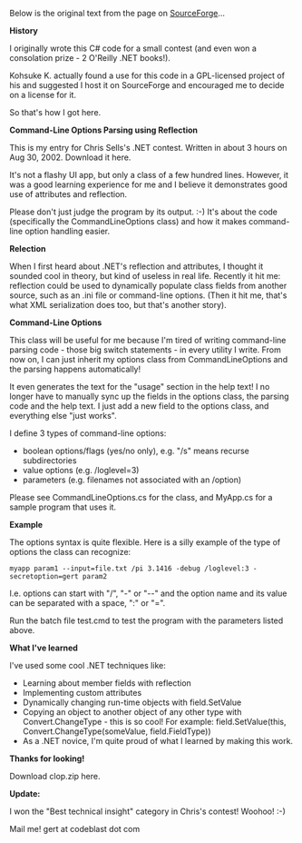 Below is the original text from the page on [SourceForge](http://clop.sourceforge.net/)...

**History**

I originally wrote this C# code for a small contest (and even won a consolation prize - 2 O'Reilly .NET books!).

Kohsuke K. actually found a use for this code in a GPL-licensed project of his and suggested I host it on SourceForge and encouraged me to decide on a license for it.

So that's how I got here.

**Command-Line Options Parsing using Reflection**

This is my entry for Chris Sells's .NET contest. Written in about 3 hours on Aug 30, 2002. Download it here.

It's not a flashy UI app, but only a class of a few hundred lines. However, it was a good learning experience for me and I believe it demonstrates good use of attributes and reflection.

Please don't just judge the program by its output. :-) It's about the code (specifically the CommandLineOptions class) and how it makes command-line option handling easier.

**Relection**

When I first heard about .NET's reflection and attributes, I thought it sounded cool in theory, but kind of useless in real life. Recently it hit me: reflection could be used to dynamically populate class fields from another source, such as an .ini file or command-line options. (Then it hit me, that's what XML serialization does too, but that's another story).

**Command-Line Options**

This class will be useful for me because I'm tired of writing command-line parsing code - those big switch statements - in every utility I write. From now on, I can just inherit my options class from CommandLineOptions and the parsing happens automatically!

It even generates the text for the "usage" section in the help text! I no longer have to manually sync up the fields in the options class, the parsing code and the help text. I just add a new field to the options class, and everything else "just works".

I define 3 types of command-line options:

* boolean options/flags (yes/no only), e.g. "/s" means recurse subdirectories
* value options (e.g. /loglevel=3)
* parameters (e.g. filenames not associated with an /option)

Please see CommandLineOptions.cs for the class, and MyApp.cs for a sample program that uses it.

**Example**

The options syntax is quite flexible. Here is a silly example of the type of options the class can recognize:

`myapp param1 --input=file.txt /pi 3.1416 -debug /loglevel:3 -secretoption=gert param2`

I.e. options can start with "/", "-" or "--" and the option name and its value can be separated with a space, ":" or "=".

Run the batch file test.cmd to test the program with the parameters listed above.

**What I've learned**

I've used some cool .NET techniques like:

* Learning about member fields with reflection
* Implementing custom attributes
* Dynamically changing run-time objects with field.SetValue
* Copying an object to another object of any other type with Convert.ChangeType - this is so cool! For example:
field.SetValue(this, Convert.ChangeType(someValue, field.FieldType))
* As a .NET novice, I'm quite proud of what I learned by making this work.

**Thanks for looking!**

Download clop.zip here.

**Update:**

I won the "Best technical insight" category in Chris's contest! Woohoo! :-)

Mail me! gert at codeblast dot com
